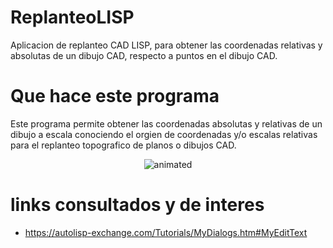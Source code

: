 # ReplanteoLISP
Aplicacion de replanteo CAD LISP, para obtener
las coordenadas relativas y absolutas de un dibujo CAD,
respecto a puntos en el dibujo CAD.

# Que hace este programa
Este programa permite obtener las
coordenadas absolutas y relativas de un dibujo a escala
conociendo el orgien de coordenadas y/o escalas relativas
para el replanteo topografico de planos o dibujos CAD.

<p align="center">
  <img src="https://media3.giphy.com/media/2yvAY92bt9icw6Lote/giphy.gif" alt="animated" />
</p>

# links consultados y de interes
- https://autolisp-exchange.com/Tutorials/MyDialogs.htm#MyEditText

